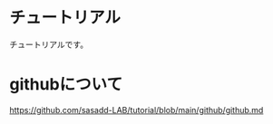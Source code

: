 # チュートリアル
チュートリアルです。
# githubについて
https://github.com/sasadd-LAB/tutorial/blob/main/github/github.md
